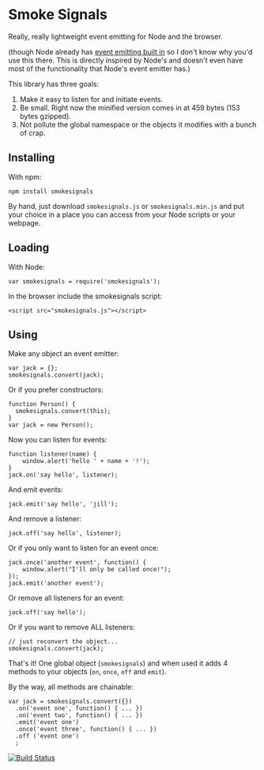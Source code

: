Smoke Signals
=============

Really, really lightweight event emitting for Node and the browser.

(though Node already has [event emitting built in][1] so I don't know why you'd
use this there. This is directly inspired by Node's and doesn't even have most of
the functionality that Node's event emitter has.)

This library has three goals:

1. Make it easy to listen for and initiate events.
2. Be small. Right now the minified version comes in at 459 bytes (153 bytes
   gzipped).
3. Not pollute the global namespace or the objects it modifies with a bunch of
   crap.

Installing
----------

With npm:

    npm install smokesignals

By hand, just download `smokesignals.js` or `smokesignals.min.js` and put your
choice in a place you can access from your Node scripts or your webpage.

Loading
-------

With Node:

    var smokesignals = require('smokesignals');

In the browser include the smokesignals script:

    <script src="smokesignals.js"></script>

Using
-----

Make any object an event emitter:

    var jack = {};
    smokesignals.convert(jack);

Or if you prefer constructors:

    function Person() {
      smokesignals.convert(this);
    }
    var jack = new Person();

Now you can listen for events:

    function listener(name) {
        window.alert('hello ' + name + '!');
    }
    jack.on('say hello', listener);

And emit events:

    jack.emit('say hello', 'jill');

And remove a listener:

    jack.off('say hello', listener);

Or if you only want to listen for an event once:

    jack.once('another event', function() {
        window.alert("I'll only be called once!");
    });
    jack.emit('another event');

Or remove all listeners for an event:

    jack.off('say hello');

Or if you want to remove ALL listeners:

    // just reconvert the object...
    smokesignals.convert(jack);

That's it! One global object (`smokesignals`) and when used it adds 4 methods to
your objects (`on`, `once`, `off` and `emit`).

By the way, all methods are chainable:

    var jack = smokesignals.convert({})
      .on('event one', function() { ... })
      .on('event two', function() { ... })
      .emit('event one')
      .once('event three', function() { ... })
      .off ('event one')
      ;

[![Build Status](https://secure.travis-ci.org/bentomas/smokesignals.png?branch=master)](http://travis-ci.org/bentomas/smokesignals)

[1]: http://nodejs.org/docs/latest/api/events.html
